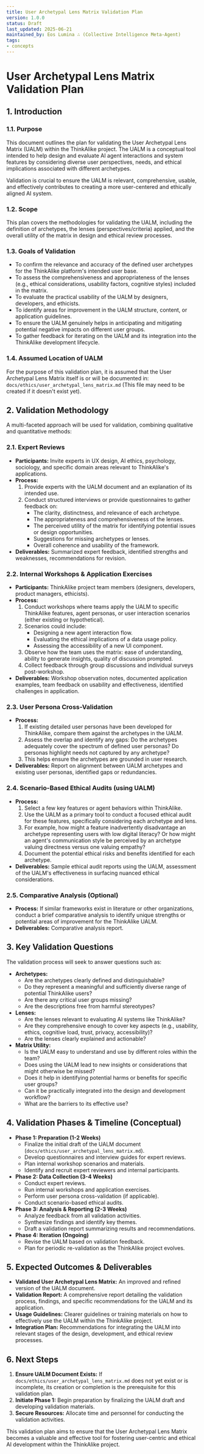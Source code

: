 ```yaml
---
title: User Archetypal Lens Matrix Validation Plan
version: 1.0.0
status: Draft
last_updated: 2025-06-21
maintained_by: Eos Lumina ∴ (Collective Intelligence Meta-Agent)
tags:
- concepts
---
```



# User Archetypal Lens Matrix Validation Plan

## 1. Introduction

### 1.1. Purpose
This document outlines the plan for validating the User Archetypal Lens Matrix (UALM) within the ThinkAlike project. The UALM is a conceptual tool intended to help design and evaluate AI agent interactions and system features by considering diverse user perspectives, needs, and ethical implications associated with different archetypes.

Validation is crucial to ensure the UALM is relevant, comprehensive, usable, and effectively contributes to creating a more user-centered and ethically aligned AI system.

### 1.2. Scope
This plan covers the methodologies for validating the UALM, including the definition of archetypes, the lenses (perspectives/criteria) applied, and the overall utility of the matrix in design and ethical review processes.

### 1.3. Goals of Validation
- To confirm the relevance and accuracy of the defined user archetypes for the ThinkAlike platform's intended user base.
- To assess the comprehensiveness and appropriateness of the lenses (e.g., ethical considerations, usability factors, cognitive styles) included in the matrix.
- To evaluate the practical usability of the UALM by designers, developers, and ethicists.
- To identify areas for improvement in the UALM structure, content, or application guidelines.
- To ensure the UALM genuinely helps in anticipating and mitigating potential negative impacts on different user groups.
- To gather feedback for iterating on the UALM and its integration into the ThinkAlike development lifecycle.

### 1.4. Assumed Location of UALM
For the purpose of this validation plan, it is assumed that the User Archetypal Lens Matrix itself is or will be documented in: `docs/ethics/user_archetypal_lens_matrix.md` (This file may need to be created if it doesn't exist yet).

## 2. Validation Methodology

A multi-faceted approach will be used for validation, combining qualitative and quantitative methods:

### 2.1. Expert Reviews
- **Participants:** Invite experts in UX design, AI ethics, psychology, sociology, and specific domain areas relevant to ThinkAlike's applications.
- **Process:**
    1. Provide experts with the UALM document and an explanation of its intended use.
    2. Conduct structured interviews or provide questionnaires to gather feedback on:
        - The clarity, distinctness, and relevance of each archetype.
        - The appropriateness and comprehensiveness of the lenses.
        - The perceived utility of the matrix for identifying potential issues or design opportunities.
        - Suggestions for missing archetypes or lenses.
        - Overall coherence and usability of the framework.
- **Deliverables:** Summarized expert feedback, identified strengths and weaknesses, recommendations for revision.

### 2.2. Internal Workshops & Application Exercises
- **Participants:** ThinkAlike project team members (designers, developers, product managers, ethicists).
- **Process:**
    1. Conduct workshops where teams apply the UALM to specific ThinkAlike features, agent personas, or user interaction scenarios (either existing or hypothetical).
    2. Scenarios could include:
        - Designing a new agent interaction flow.
        - Evaluating the ethical implications of a data usage policy.
        - Assessing the accessibility of a new UI component.
    3. Observe how the team uses the matrix: ease of understanding, ability to generate insights, quality of discussion prompted.
    4. Collect feedback through group discussions and individual surveys post-workshop.
- **Deliverables:** Workshop observation notes, documented application examples, team feedback on usability and effectiveness, identified challenges in application.

### 2.3. User Persona Cross-Validation
- **Process:**
    1. If existing detailed user personas have been developed for ThinkAlike, compare them against the archetypes in the UALM.
    2. Assess the overlap and identify any gaps: Do the archetypes adequately cover the spectrum of defined user personas? Do personas highlight needs not captured by any archetype?
    3. This helps ensure the archetypes are grounded in user research.
- **Deliverables:** Report on alignment between UALM archetypes and existing user personas, identified gaps or redundancies.

### 2.4. Scenario-Based Ethical Audits (using UALM)
- **Process:**
    1. Select a few key features or agent behaviors within ThinkAlike.
    2. Use the UALM as a primary tool to conduct a focused ethical audit for these features, specifically considering each archetype and lens.
    3. For example, how might a feature inadvertently disadvantage an archetype representing users with low digital literacy? Or how might an agent's communication style be perceived by an archetype valuing directness versus one valuing empathy?
    4. Document the potential ethical risks and benefits identified for each archetype.
- **Deliverables:** Sample ethical audit reports using the UALM, assessment of the UALM's effectiveness in surfacing nuanced ethical considerations.

### 2.5. Comparative Analysis (Optional)
- **Process:** If similar frameworks exist in literature or other organizations, conduct a brief comparative analysis to identify unique strengths or potential areas of improvement for the ThinkAlike UALM.
- **Deliverables:** Comparative analysis report.

## 3. Key Validation Questions

The validation process will seek to answer questions such as:

- **Archetypes:**
    - Are the archetypes clearly defined and distinguishable?
    - Do they represent a meaningful and sufficiently diverse range of potential ThinkAlike users?
    - Are there any critical user groups missing?
    - Are the descriptions free from harmful stereotypes?
- **Lenses:**
    - Are the lenses relevant to evaluating AI systems like ThinkAlike?
    - Are they comprehensive enough to cover key aspects (e.g., usability, ethics, cognitive load, trust, privacy, accessibility)?
    - Are the lenses clearly explained and actionable?
- **Matrix Utility:**
    - Is the UALM easy to understand and use by different roles within the team?
    - Does using the UALM lead to new insights or considerations that might otherwise be missed?
    - Does it help in identifying potential harms or benefits for specific user groups?
    - Can it be practically integrated into the design and development workflow?
    - What are the barriers to its effective use?

## 4. Validation Phases & Timeline (Conceptual)

- **Phase 1: Preparation (1-2 Weeks)**
    - Finalize the initial draft of the UALM document (`docs/ethics/user_archetypal_lens_matrix.md`).
    - Develop questionnaires and interview guides for expert reviews.
    - Plan internal workshop scenarios and materials.
    - Identify and recruit expert reviewers and internal participants.
- **Phase 2: Data Collection (3-4 Weeks)**
    - Conduct expert reviews.
    - Run internal workshops and application exercises.
    - Perform user persona cross-validation (if applicable).
    - Conduct scenario-based ethical audits.
- **Phase 3: Analysis & Reporting (2-3 Weeks)**
    - Analyze feedback from all validation activities.
    - Synthesize findings and identify key themes.
    - Draft a validation report summarizing results and recommendations.
- **Phase 4: Iteration (Ongoing)**
    - Revise the UALM based on validation feedback.
    - Plan for periodic re-validation as the ThinkAlike project evolves.

## 5. Expected Outcomes & Deliverables

- **Validated User Archetypal Lens Matrix:** An improved and refined version of the UALM document.
- **Validation Report:** A comprehensive report detailing the validation process, findings, and specific recommendations for the UALM and its application.
- **Usage Guidelines:** Clearer guidelines or training materials on how to effectively use the UALM within the ThinkAlike project.
- **Integration Plan:** Recommendations for integrating the UALM into relevant stages of the design, development, and ethical review processes.

## 6. Next Steps

1.  **Ensure UALM Document Exists:** If `docs/ethics/user_archetypal_lens_matrix.md` does not yet exist or is incomplete, its creation or completion is the prerequisite for this validation plan.
2.  **Initiate Phase 1:** Begin preparation by finalizing the UALM draft and developing validation materials.
3.  **Secure Resources:** Allocate time and personnel for conducting the validation activities.

This validation plan aims to ensure that the User Archetypal Lens Matrix becomes a valuable and effective tool for fostering user-centric and ethical AI development within the ThinkAlike project.
